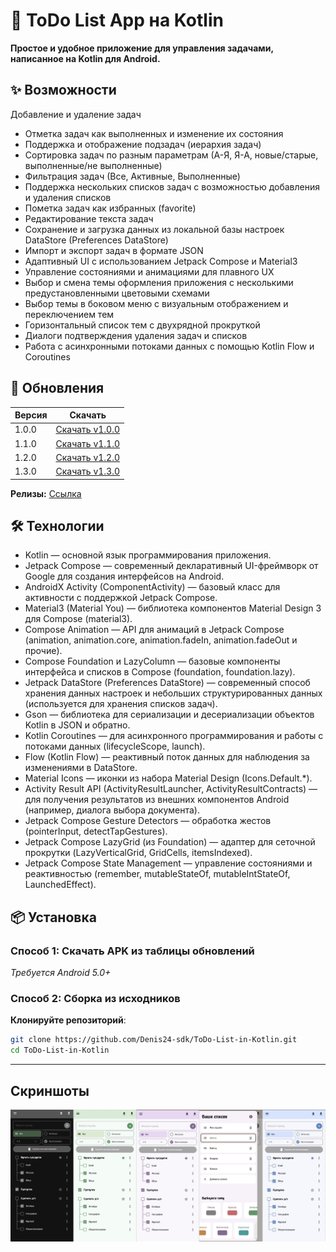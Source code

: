 # 📝 ToDo List App на Kotlin 
**Простое и удобное приложение для управления задачами, написанное на Kotlin для Android.**

## ✨ Возможности
Добавление и удаление задач
- Отметка задач как выполненных и изменение их состояния
- Поддержка и отображение подзадач (иерархия задач)
- Сортировка задач по разным параметрам (А-Я, Я-А, новые/старые, выполненные/не выполненные)
- Фильтрация задач (Все, Активные, Выполненные)
- Поддержка нескольких списков задач с возможностью добавления и удаления списков
- Пометка задач как избранных (favorite)
- Редактирование текста задач
- Сохранение и загрузка данных из локальной базы настроек DataStore (Preferences DataStore)
- Импорт и экспорт задач в формате JSON
- Адаптивный UI с использованием Jetpack Compose и Material3
- Управление состояниями и анимациями для плавного UX
- Выбор и смена темы оформления приложения с несколькими предустановленными цветовыми схемами
- Выбор темы в боковом меню с визуальным отображением и переключением тем
- Горизонтальный список тем с двухрядной прокруткой
- Диалоги подтверждения удаления задач и списков
- Работа с асинхронными потоками данных с помощью Kotlin Flow и Coroutines

## 📌 Обновления
| Версия | Скачать                                                                                                    |
|--------|------------------------------------------------------------------------------------------------------------|
| 1.0.0   | [Скачать v1.0.0](https://github.com/Denis24-sdk/ToDo-List-in-Kotlin/releases/download/v1.0.0/ToDo-List-v1.0.0.apk)  |
| 1.1.0    | [Скачать v1.1.0](https://github.com/Denis24-sdk/ToDo-List-in-Kotlin/releases/download/v1.1.0/v1.1.0.apk)  |
| 1.2.0    | [Скачать v1.2.0](https://github.com/Denis24-sdk/ToDo-List-in-Kotlin/releases/download/v1.2.0/v1.2.0.apk)  |
| 1.3.0    | [Скачать v1.3.0](https://github.com/Denis24-sdk/ToDo-List-in-Kotlin/releases/download/v1.3.0/ToDoList-v1.3.0.apk)  |


**Релизы:** [Ссылка](https://github.com/Denis24-sdk/ToDo-List-in-Kotlin/releases)
                

## 🛠 Технологии
- Kotlin — основной язык программирования приложения.
- Jetpack Compose — современный декларативный UI-фреймворк от Google для создания интерфейсов на Android.
- AndroidX Activity (ComponentActivity) — базовый класс для активности с поддержкой Jetpack Compose.
- Material3 (Material You) — библиотека компонентов Material Design 3 для Compose (material3).
- Compose Animation — API для анимаций в Jetpack Compose (animation, animation.core, animation.fadeIn, animation.fadeOut и прочие).
- Compose Foundation и LazyColumn — базовые компоненты интерфейса и списков в Compose (foundation, foundation.lazy).
- Jetpack DataStore (Preferences DataStore) — современный способ хранения данных настроек и небольших структурированных данных (используется для хранения списков задач).
- Gson — библиотека для сериализации и десериализации объектов Kotlin в JSON и обратно.
- Kotlin Coroutines — для асинхронного программирования и работы с потоками данных (lifecycleScope, launch).
- Flow (Kotlin Flow) — реактивный поток данных для наблюдения за изменениями в DataStore.
- Material Icons — иконки из набора Material Design (Icons.Default.*).
- Activity Result API (ActivityResultLauncher, ActivityResultContracts) — для получения результатов из внешних компонентов Android (например, диалога выбора документа).
- Jetpack Compose Gesture Detectors — обработка жестов (pointerInput, detectTapGestures).
- Jetpack Compose LazyGrid (из Foundation) — адаптер для сеточной прокрутки (LazyVerticalGrid, GridCells, itemsIndexed).
- Jetpack Compose State Management — управление состояниями и реактивностью (remember, mutableStateOf, mutableIntStateOf, LaunchedEffect). 

## 📦 Установка
### Способ 1: Скачать APK из таблицы обновлений
*Требуется Android 5.0+*
### Способ 2: Сборка из исходников
 **Клонируйте репозиторий**:
   ```bash
   git clone https://github.com/Denis24-sdk/ToDo-List-in-Kotlin.git
   cd ToDo-List-in-Kotlin
```
---
## Скриншоты
![Скрины](screens/111.jpg)

